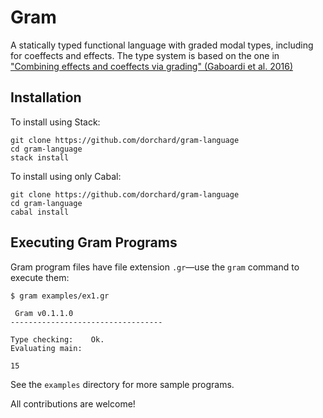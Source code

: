 # Gram
A statically typed functional language with graded modal types, including for coeffects and effects.
The type system is based on the one in ["Combining effects and coeffects via grading" (Gaboardi et al. 2016)](https://www.cs.kent.ac.uk/people/staff/dao7/publ/combining-effects-and-coeffects-icfp16.pdf)

## Installation

To install using Stack:

    git clone https://github.com/dorchard/gram-language
    cd gram-language
    stack install

To install using only Cabal:

    git clone https://github.com/dorchard/gram-language
    cd gram-language
    cabal install

## Executing Gram Programs

Gram program files have file extension `.gr`—use the `gram` command to execute them:

    $ gram examples/ex1.gr

     Gram v0.1.1.0
    ----------------------------------

    Type checking:    Ok.
    Evaluating main:

    15

See the `examples` directory for more sample programs.

All contributions are welcome!
